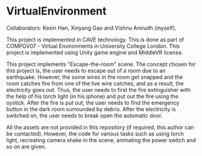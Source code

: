 # VirtualEnvironment

Collaborators: Kexin Han, Xinyang Gao and Vishnu Anirudh (myself).

This project is implemented in CAVE technology. This is done as part of COMPGV07 - Virtual Environments in University College London. This project is implemented using Unity game engine and MiddleVR license.

This project implements "Escape-the-room" scene. The concept chosen for this project is, the user needs to escape out of a room due to an earthquake. However, the some wires in the room get snapped and the room catches fire from one of the live wire catches, and as a result, the electricity goes out. Thus, the user needs to first the fire extinguisher with the help of his torch light (in his iphone) and put out the fire using the oystick. After the fire is put out, the user needs to find the emergency button in the dark room surrounded by debris. After the electricity is switched on, the user needs to break open the automatic door.

All the assets are not provided in this repository (if required, this author can be contacted). However, the code for various tasks such as using torch light, recreating camera shake in the scene, animating the power switch and so on are given.
